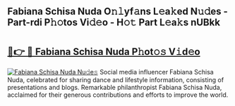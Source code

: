 ## Fabiana Schisa Nuda O𝚗𝚕yf𝚊ns L𝚎a𝚔ed N𝚞𝚍es - Part-rdi P𝚑𝚘tos Vi𝚍𝚎o - H𝚘𝚝 Part L𝚎a𝚔s nUBkk

# <h2><a href="http://kf10o1q.oniu.top/?m=Fabiana+Schisa+Nuda">🔗👉 🔴 Fabiana Schisa Nuda P𝚑ot𝚘𝚜 V𝚒d𝚎o</a></h2>

[![Fabiana Schisa Nuda Nu𝚍e𝚜](https://i.imgur.com/0qMVB7G.gif)](http://kf10o1q.oniu.top/?m=Fabiana+Schisa+Nuda)
Social media influencer Fabiana Schisa Nuda, celebrated for sharing dance and lifestyle information, consisting of presentations and blogs. Remarkable philanthropist Fabiana Schisa Nuda, acclaimed for their generous contributions and efforts to improve the world.  
